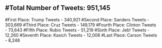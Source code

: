 #Total Number of Tweets: 951,145 
---
#First Place: Trump Tweets - 340,921
#Second Place: Sanders Tweets - 303,669
#Third Place: Cruz Tweets - 149,179
#Fourth Place: Clinton Tweets - 73,643
#Fifth Place: Rubio Tweets - 51,219
#Sixth Place: Jeb! Tweets - 12,260
#Seventh Place: Kasich Tweets - 12,008
#Last Place: Carson Tweets - 8,248
